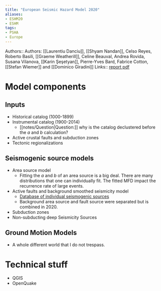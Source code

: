 ```yaml
---
title: "European Seismic Hazard Model 2020"
aliases:
- ESHM20
- ESHM
tags:
- PSHA
- Europe
---
```


Authors:: Authors: [[Laurentiu Danciu]], [[Shyam Nandan]], Celso Reyes, Roberto Basili, [[Graeme Weatherill]], Celine Beauval, Andrea Rovida, Susana Vilanova, [[Karin Şeşetyan]], Pierre-Yves Bard, Fabrice Cotton, [[Stefan Wiemer]] and [[Dominico Giradini]]
Links:: [report pdf](<file:///Users/yifan/Research/EMME/References/EFEHR_TR001_ESHM20.pdf>)

# Model components
## Inputs
- Historical catalog (1000-1899)
- Instrumental catalog (1900-2014)
    - [[notes/Question|Question:]] why is the catalog declustered before the $a$ and $b$ calculation?
- Active crustal faults and subduction zones
- Tectonic regionalizations

## Seismogenic source models
- Area source model
    - Fitting the $a$ and $b$ of an area source is a big deal. There are many distributions that one can individually fit. The fitted MFD impact the recurrence rate of large events.
- Active faults and background smoothed seismicity model
    - [Database of individual seismogenic sources](https://diss.ingv.it/diss330/dissmap.html)
    - Background area source and fault source were separated but is combined in 2020.
- Subduction zones
- Non-subducting deep Seismicity Sources

## Ground Motion Models
- A whole different world that I do not trespass.

# Technical stuff
- QGIS
- OpenQuake

